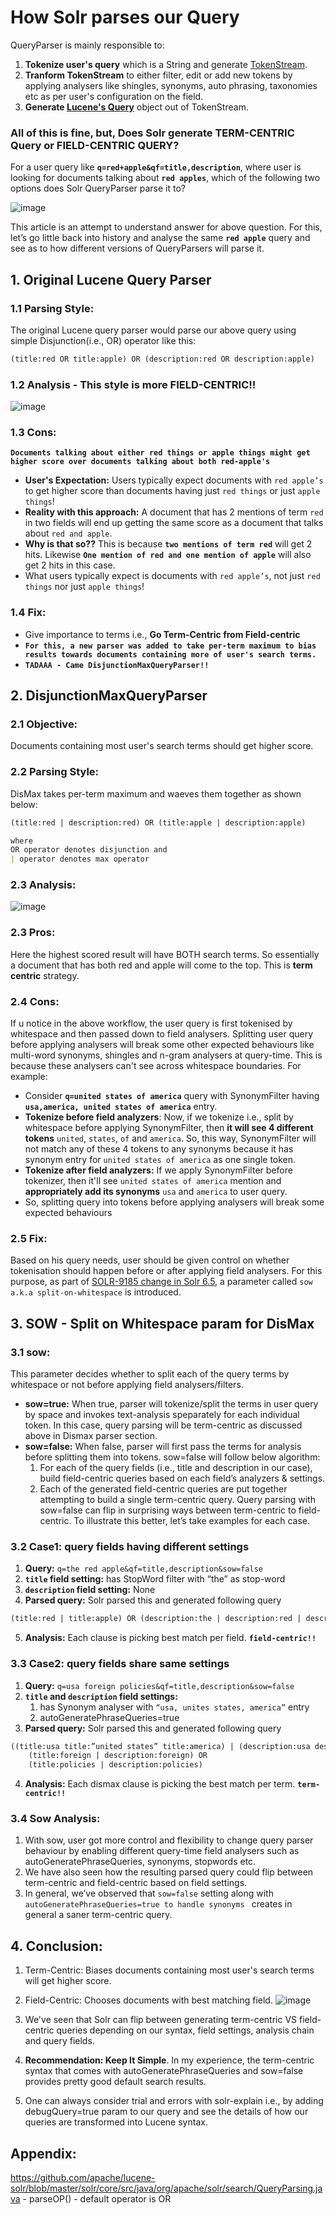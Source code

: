 # How Solr parses our Query

QueryParser is mainly responsible to:
1. **Tokenize user's query** which is a String and generate [TokenStream](https://github.com/apache/lucene-solr/blob/master/lucene/core/src/java/org/apache/lucene/analysis/TokenStream.java).
2. **Tranform TokenStream** to either filter, edit or add new tokens by applying analysers like shingles, synonyms, auto phrasing, taxonomies etc as per user's configuration on the field. 
3. **Generate [Lucene's Query](https://github.com/apache/lucene-solr/blob/master/lucene/core/src/java/org/apache/lucene/search/Query.java)** object out of TokenStream.

### All of this is fine, but, **Does Solr generate TERM-CENTRIC Query or FIELD-CENTRIC QUERY?**
For a user query like **`q=red+apple&qf=title,description`**, where user is looking for documents talking about **`red apples`**, which of the following two options does Solr QueryParser parse it to?

![image](https://user-images.githubusercontent.com/22542670/41504841-8fb771aa-7218-11e8-9b06-a83a6dceca70.png)

This article is an attempt to understand answer for above question. For this, let’s go little back into history and analyse  the same **`red apple`** query and see as to how different versions of QueryParsers will parse it.

## 1. Original Lucene Query Parser

### 1.1 Parsing Style:
The original Lucene query parser would parse our above query using simple Disjunction(i.e., OR) operator like this:
```markdown
(title:red OR title:apple) OR (description:red OR description:apple)
```

### 1.2 Analysis - This style is more FIELD-CENTRIC!!
![image](https://user-images.githubusercontent.com/22542670/41508567-a4c539a0-7264-11e8-9503-5a2933fa2f60.png)

### 1.3 Cons: 
**`Documents talking about either red things or apple things might get higher score over documents talking about both red-apple's`**
- **User's Expectation:** Users typically expect documents with ```red apple’s``` to get higher score than documents having just ```red things``` or just ```apple things```! 
- **Reality with this approach:** A document that has 2 mentions of term ```red``` in two fields will end up getting the same score as a document that talks about ```red and apple```. 
- **Why is that so??** This is because **`two mentions of term red`** will get 2 hits. Likewise **`One mention of red and one mention of apple`** will also get 2 hits in this case.
- What users typically expect is documents with ```red apple’s```, not just ```red things``` nor just ```apple things```! 

### 1.4 Fix: 
- Give importance to terms i.e., **Go Term-Centric from Field-centric**
- **`For this, a new parser was added to take per-term maximum to bias results towards documents containing more of user's search terms.`**
- **`TADAAA - Came DisjunctionMaxQueryParser!!`**

## 2. DisjunctionMaxQueryParser

### 2.1 Objective:
Documents containing most user's search terms should get higher score.

### 2.2 Parsing Style:
DisMax takes per-term maximum and waeves them together as shown below: 
```markdown
(title:red | description:red) OR (title:apple | description:apple)

where
OR operator denotes disjunction and
| operator denotes max operator
```

### 2.3 Analysis:
![image](https://user-images.githubusercontent.com/22542670/41509173-97516c68-726d-11e8-841a-c04874715560.png)

### 2.3 Pros:
Here the highest scored result will have BOTH search terms. So essentially a document that has both red and apple will come to the top. This is **term centric** strategy.

### 2.4 Cons:
If u notice in the above workflow, the user query is first tokenised by whitespace and then passed down to field analysers. Splitting user query before applying analysers will break some other expected behaviours like multi-word synonyms, shingles and n-gram analysers at query-time. This is because these analysers can't see across whitespace boundaries. For example:
- Consider **`q=united states of america`** query with SynonymFilter having **`usa,america, united states of america`** entry.
- **Tokenize before field analyzers**:  Now, if we tokenize i.e., split by whitespace before applying SynonymFilter, then **it will see 4 different tokens** ```united```, ```states```, ```of``` and ```america```. So, this way, SynonymFilter will not match any of these 4 tokens to any synonyms because it has synonym entry for ```united states of america``` as one single token.
- **Tokenize after field analyzers:** If we apply SynonymFilter before tokenizer, then it'll see ```united states of america``` mention and **appropriately add its synonyms** ```usa``` and ```america``` to user query.
- So, splitting query into tokens before applying analysers will break some expected behaviours

### 2.5 Fix:
Based on his query needs, user should be given control on whether tokenisation should happen before or after applying field analysers. For this purpose, as part of [SOLR-9185 change in Solr 6.5](https://lucene.apache.org/solr/guide/6_6/the-extended-dismax-query-parser.html#TheExtendedDisMaxQueryParser-ThesowParameter),  a parameter called ```sow a.k.a split-on-whitespace``` is introduced.

## 3. SOW - Split on Whitespace param for DisMax

### 3.1 sow:
This parameter decides whether to split each of the query terms by whitespace or not before applying field analysers/filters.
- **sow=true:** When true, parser will tokenize/split the terms in user query by space and invokes text-analysis speparately for each individual token. In this case, query parsing will be term-centric as discussed above in Dismax parser section.
- **sow=false:** When false, parser will first pass the terms for analysis before splitting them into tokens. sow=false will follow below algorithm:
    1.	For each of the query fields (i.e., title and description in our case), build field-centric queries based on each field’s analyzers & settings.
    2.	Each of the generated field-centric queries are put together attempting to build a single term-centric query.
Query parsing with sow=false can flip in surprising ways between term-centric to field-centric. To illustrate this better, let’s take examples for each case.

### 3.2 Case1: query fields having different settings
1. **Query:** ```q=the red apple&qf=title,description&sow=false```
2. **```title``` field setting:** has StopWord filter with “the” as stop-word
3. **```description``` field setting:** None
4. **Parsed query:**  Solr parsed this and generated following query
```markdown
(title:red | title:apple) OR (description:the | description:red | description:apple)
```
5. **Analysis:** Each clause is picking best match per field. **`field-centric!!`**

### 3.3 Case2: query fields share same settings
1. **Query:** ```q=usa foreign policies&qf=title,description&sow=false```
2. **```title``` and ```description``` field settings:**
    1. has Synonym analyser with `“usa, unites states, america”` entry
    2. autoGeneratePhraseQueries=true
3. **Parsed query:** Solr parsed this and generated following query
```markdown
((title:usa title:”united states” title:america) | (description:usa description:”united states” description:america)) OR
    (title:foreign | description:foreign) OR
    (title:policies | description:policies)
```
4. **Analysis:** Each dismax clause is picking the best match per term. **`term-centric!!`**

### 3.4 Sow Analysis:
1. With sow, user got more control and flexibility to change query parser behaviour by enabling different query-time field analysers such as autoGeneratePhraseQueries, synonyms, stopwords etc.
2. We have also seen how the resulting parsed query could flip between term-centric and field-centric based on field settings.
3. In general, we’ve observed that ```sow=false``` setting along with ```autoGeneratePhraseQueries=true to handle synonyms ``` creates in general a saner term-centric query.
 
## 4. Conclusion:
1. Term-Centric: Biases documents containing most user's search terms will get higher score.
2. Field-Centric: Chooses documents with best matching field.
![image](https://user-images.githubusercontent.com/22542670/41510228-720897fe-727e-11e8-9361-d3d94ea889ec.png)

3. We've seen that Solr can flip between generating term-centric VS field-centric queries depending on our syntax, field settings, analysis chain and query fields.
4. **Recommendation: Keep It Simple**. In my experience, the term-centric syntax that comes with autoGeneratePhraseQueries and sow=false provides pretty good default search results. 
5. One can always consider trial and errors with solr-explain i.e., by adding debugQuery=true
param to our query and see the details of how our queries are transformed into Lucene syntax.

## Appendix:
https://github.com/apache/lucene-solr/blob/master/solr/core/src/java/org/apache/solr/search/QueryParsing.java - parseOP() - default operator is OR
